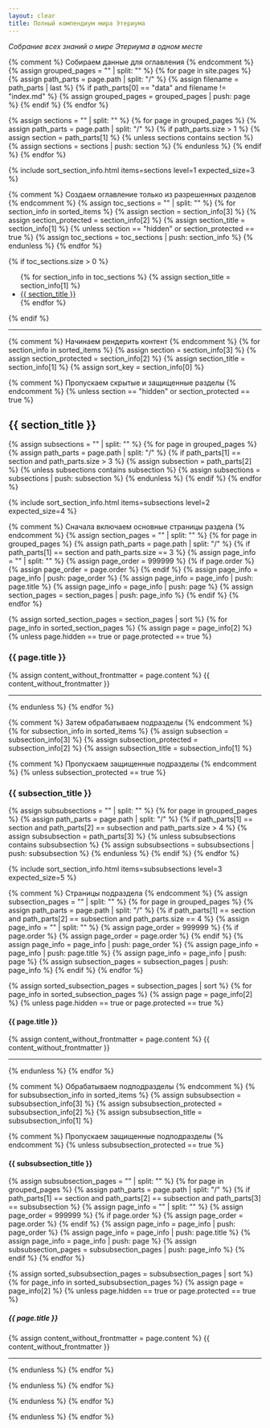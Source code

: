 ```yaml
---
layout: clear
title: Полный компендиум мира Этериума
---
```


*Собрание всех знаний о мире Этериума в одном месте*

{% comment %} Собираем данные для оглавления {% endcomment %}
{% assign grouped_pages = "" | split: "" %}
{% for page in site.pages %}
{% assign path_parts = page.path | split: "/" %}
{% assign filename = path_parts | last %}
{% if path_parts[0] == "data" and filename != "index.md" %}
{% assign grouped_pages = grouped_pages | push: page %}
{% endif %}
{% endfor %}

{% assign sections = "" | split: "" %}
{% for page in grouped_pages %}
{% assign path_parts = page.path | split: "/" %}
{% if path_parts.size > 1 %}
{% assign section = path_parts[1] %}
{% unless sections contains section %}
{% assign sections = sections | push: section %}
{% endunless %}
{% endif %}
{% endfor %}

{% include sort_section_info.html items=sections level=1 expected_size=3 %}

{% comment %} Создаем оглавление только из разрешенных разделов {% endcomment %}
{% assign toc_sections = "" | split: "" %}
{% for section_info in sorted_items %}
{% assign section = section_info[3] %}
{% assign section_protected = section_info[2] %}
{% assign section_title = section_info[1] %}
{% unless section == "hidden" or section_protected == true %}
{% assign toc_sections = toc_sections | push: section_info %}
{% endunless %}
{% endfor %}

{% if toc_sections.size > 0 %}
<div class="table-of-contents">
<ul>
{% for section_info in toc_sections %}
{% assign section_title = section_info[1] %}
    <li>
        <a href="#{{ section_title | slugify }}">{{ section_title }}</a>
    </li>
{% endfor %}
</ul>
</div>
{% endif %}

---

{% comment %} Начинаем рендерить контент {% endcomment %}
{% for section_info in sorted_items %}
{% assign section = section_info[3] %}
{% assign section_protected = section_info[2] %}
{% assign section_title = section_info[1] %}
{% assign sort_key = section_info[0] %}

{% comment %} Пропускаем скрытые и защищенные разделы {% endcomment %}
{% unless section == "hidden" or section_protected == true %}

## {{ section_title }}

{% assign subsections = "" | split: "" %}
{% for page in grouped_pages %}
{% assign path_parts = page.path | split: "/" %}
{% if path_parts[1] == section and path_parts.size > 3 %}
{% assign subsection = path_parts[2] %}
{% unless subsections contains subsection %}
{% assign subsections = subsections | push: subsection %}
{% endunless %}
{% endif %}
{% endfor %}

{% include sort_section_info.html items=subsections level=2 expected_size=4 %}

{% comment %} Сначала включаем основные страницы раздела {% endcomment %}
{% assign section_pages = "" | split: "" %}
{% for page in grouped_pages %}
{% assign path_parts = page.path | split: "/" %}
{% if path_parts[1] == section and path_parts.size == 3 %}
{% assign page_info = "" | split: "" %}
{% assign page_order = 999999 %}
{% if page.order %}
{% assign page_order = page.order %}
{% endif %}
{% assign page_info = page_info | push: page_order %}
{% assign page_info = page_info | push: page.title %}
{% assign page_info = page_info | push: page %}
{% assign section_pages = section_pages | push: page_info %}
{% endif %}
{% endfor %}

{% assign sorted_section_pages = section_pages | sort %}
{% for page_info in sorted_section_pages %}
{% assign page = page_info[2] %}
{% unless page.hidden == true or page.protected == true %}

### {{ page.title }}

{% assign content_without_frontmatter = page.content %}
{{ content_without_frontmatter }}

---

{% endunless %}
{% endfor %}

{% comment %} Затем обрабатываем подразделы {% endcomment %}
{% for subsection_info in sorted_items %}
{% assign subsection = subsection_info[3] %}
{% assign subsection_protected = subsection_info[2] %}
{% assign subsection_title = subsection_info[1] %}

{% comment %} Пропускаем защищенные подразделы {% endcomment %}
{% unless subsection_protected == true %}

### {{ subsection_title }}

{% assign subsubsections = "" | split: "" %}
{% for page in grouped_pages %}
{% assign path_parts = page.path | split: "/" %}
{% if path_parts[1] == section and path_parts[2] == subsection and path_parts.size > 4 %}
{% assign subsubsection = path_parts[3] %}
{% unless subsubsections contains subsubsection %}
{% assign subsubsections = subsubsections | push: subsubsection %}
{% endunless %}
{% endif %}
{% endfor %}

{% include sort_section_info.html items=subsubsections level=3 expected_size=5 %}

{% comment %} Страницы подраздела {% endcomment %}
{% assign subsection_pages = "" | split: "" %}
{% for page in grouped_pages %}
{% assign path_parts = page.path | split: "/" %}
{% if path_parts[1] == section and path_parts[2] == subsection and path_parts.size == 4 %}
{% assign page_info = "" | split: "" %}
{% assign page_order = 999999 %}
{% if page.order %}
{% assign page_order = page.order %}
{% endif %}
{% assign page_info = page_info | push: page_order %}
{% assign page_info = page_info | push: page.title %}
{% assign page_info = page_info | push: page %}
{% assign subsection_pages = subsection_pages | push: page_info %}
{% endif %}
{% endfor %}

{% assign sorted_subsection_pages = subsection_pages | sort %}
{% for page_info in sorted_subsection_pages %}
{% assign page = page_info[2] %}
{% unless page.hidden == true or page.protected == true %}

#### {{ page.title }}

{% assign content_without_frontmatter = page.content %}
{{ content_without_frontmatter }}

---

{% endunless %}
{% endfor %}

{% comment %} Обрабатываем подподразделы {% endcomment %}
{% for subsubsection_info in sorted_items %}
{% assign subsubsection = subsubsection_info[3] %}
{% assign subsubsection_protected = subsubsection_info[2] %}
{% assign subsubsection_title = subsubsection_info[1] %}

{% comment %} Пропускаем защищенные подподразделы {% endcomment %}
{% unless subsubsection_protected == true %}

#### {{ subsubsection_title }}

{% assign subsubsection_pages = "" | split: "" %}
{% for page in grouped_pages %}
{% assign path_parts = page.path | split: "/" %}
{% if path_parts[1] == section and path_parts[2] == subsection and path_parts[3] == subsubsection %}
{% assign page_info = "" | split: "" %}
{% assign page_order = 999999 %}
{% if page.order %}
{% assign page_order = page.order %}
{% endif %}
{% assign page_info = page_info | push: page_order %}
{% assign page_info = page_info | push: page.title %}
{% assign page_info = page_info | push: page %}
{% assign subsubsection_pages = subsubsection_pages | push: page_info %}
{% endif %}
{% endfor %}

{% assign sorted_subsubsection_pages = subsubsection_pages | sort %}
{% for page_info in sorted_subsubsection_pages %}
{% assign page = page_info[2] %}
{% unless page.hidden == true or page.protected == true %}

##### {{ page.title }}

{% assign content_without_frontmatter = page.content %}
{{ content_without_frontmatter }}

---

{% endunless %}
{% endfor %}

{% endunless %}
{% endfor %}

{% endunless %}
{% endfor %}

{% endunless %}
{% endfor %}